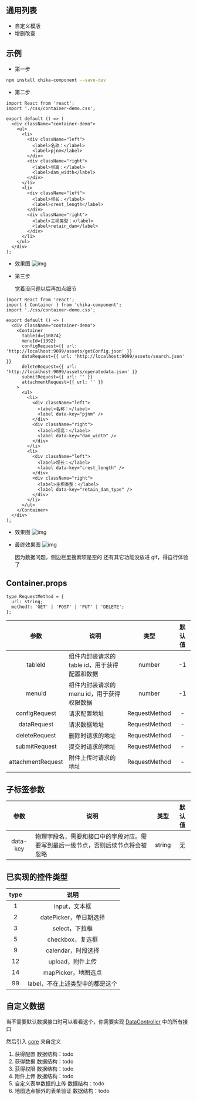 ## 通用列表

- 自定义模版
- 增删改查

## 示例

- 第一步

```bash
npm install chika-component --save-dev
```

- 第二步

```tsx
import React from 'react';
import './css/container-demo.css';

export default () => (
  <div className="container-demo">
    <ul>
      <li>
        <div className="left">
          <label>名称：</label>
          <label>pjnm</label>
        </div>
        <div className="right">
          <label>坝高：</label>
          <label>dam_width</label>
        </div>
      </li>
      <li>
        <div className="left">
          <label>坝长：</label>
          <label>crest_length</label>
        </div>
        <div className="right">
          <label>主坝类型：</label>
          <label>retain_dam</label>
        </div>
      </li>
    </ul>
  </div>
);
```

- 效果图
  ![img](./demo_img/first.png)

- 第三步

  觉着没问题以后再加点细节

```tsx
import React from 'react';
import { Container } from 'chika-component';
import './css/container-demo.css';

export default () => (
  <div className="container-demo">
    <Container
      tableId={10874}
      menuId={1392}
      configRequest={{ url: 'http://localhost:9099/assets/getConfig.json' }}
      dataRequest={{ url: 'http://localhost:9099/assets/search.json' }}
      deleteRequest={{ url: 'http://localhost:9099/assets/operatedata.json' }}
      submitRequest={{ url: '' }}
      attachmentRequest={{ url: '' }}
    >
      <ul>
        <li>
          <div className="left">
            <label>名称：</label>
            <label data-key="pjnm" />
          </div>
          <div className="right">
            <label>坝高：</label>
            <label data-key="dam_width" />
          </div>
        </li>
        <li>
          <div className="left">
            <label>坝长：</label>
            <label data-key="crest_length" />
          </div>
          <div className="right">
            <label>主坝类型：</label>
            <label data-key="retain_dam_type" />
          </div>
        </li>
      </ul>
    </Container>
  </div>
);
```

- 效果图
  ![img](./demo_img/second.png)

- 最终效果图
  ![img](./demo_img/demo_list_container.gif)

  因为数据问题，侧边栏里搜索项是空的
  还有其它功能没放进 gif，得自行体验了

## Container.props

```tsx
type RequestMethod = {
  url: string;
  method?: 'GET' | 'POST' | 'PUT' | 'DELETE';
};
```

|       参数        | 说明                                          |     类型      | 默认值 |
| :---------------: | --------------------------------------------- | :-----------: | :----: |
|      tableId      | 组件内封装请求的 table id，用于获得配置和数据 |    number     |   -1   |
|      menuId       | 组件内封装请求的 menu id，用于获得权限数据    |    number     |   -1   |
|   configRequest   | 请求配置地址                                  | RequestMethod |   -    |
|    dataRequest    | 请求数据地址                                  | RequestMethod |   -    |
|   deleteRequest   | 删除时请求的地址                              | RequestMethod |   -    |
|   submitRequest   | 提交时请求的地址                              | RequestMethod |   -    |
| attachmentRequest | 附件上传时请求的地址                          | RequestMethod |   -    |

## 子标签参数

|   参数   | 说明                                                                             |  类型  | 默认值 |
| :------: | -------------------------------------------------------------------------------- | :----: | :----: |
| data-key | 物理字段名，需要和接口中的字段对应。需要写到最后一级节点，否则后续节点将会被忽略 | string |   无   |

## 已实现的控件类型

| type |              说明               |
| :--: | :-----------------------------: |
|  1   |          input，文本框          |
|  2   |     datePicker，单日期选择      |
|  3   |         select，下拉框          |
|  5   |        checkbox，复选框         |
|  9   |       calendar，时段选择        |
|  12  |        upload，附件上传         |
|  14  |       mapPicker，地图选点       |
|  99  | label，不在上述类型中的都是这个 |

## 自定义数据

当不需要默认数据接口时可以看看这个，你需要实现 [DataController](./DataController.tsx) 中的所有接口

然后引入 [core](./core.tsx) 来自定义

1. 获得配置
   数据结构：todo
2. 获得数据
   数据结构：todo
3. 获得权限
   数据结构：todo
4. 附件上传
   数据结构：todo
5. 自定义表单数据的上传
   数据结构：todo
6. 地图选点额外的表单验证
   数据结构：todo
